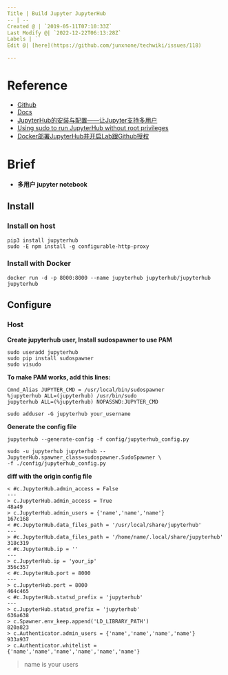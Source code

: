 ```yaml
---
Title | Build Jupyter JupyterHub
-- | --
Created @ | `2019-05-11T07:10:33Z`
Last Modify @| `2022-12-22T06:13:28Z`
Labels | ``
Edit @| [here](https://github.com/junxnone/techwiki/issues/118)

---
```

# Reference
- [Github](https://github.com/jupyterhub/jupyterhub)
- [Docs](https://jupyterhub.readthedocs.io/en/stable/)
- [JupyterHub的安装与配置——让Jupyter支持多用户](https://www.cnblogs.com/crxis/p/9078278.html)
- [Using sudo to run JupyterHub without root privileges](https://github.com/jupyterhub/jupyterhub/wiki/Using-sudo-to-run-JupyterHub-without-root-privileges)
- [Docker部署JupyterHub并开启Lab跟Github授权](http://blog.minws.com/dockerbu-shu-jupyterhubbing-kai-qi-labgen-githubshou-quan/)

# Brief
- **多用户 jupyter notebook**


## Install
### Install on host
```
pip3 install jupyterhub
sudo -E npm install -g configurable-http-proxy
```
### Install with Docker
```
docker run -d -p 8000:8000 --name jupyterhub jupyterhub/jupyterhub jupyterhub
```

## Configure

### Host
**Create jupyterhub user, Install sudospawner to use PAM**
```
sudo useradd jupyterhub
sudo pip install sudospawner
sudo visudo
```
**To make PAM works, add this lines:**
```
Cmnd_Alias JUPYTER_CMD = /usr/local/bin/sudospawner
%jupyterhub ALL=(jupyterhub) /usr/bin/sudo
jupyterhub ALL=(%jupyterhub) NOPASSWD:JUPYTER_CMD
```
```
sudo adduser -G jupyterhub your_username
```
**Generate the config file**
```
jupyterhub --generate-config -f config/jupyterhub_config.py
```
```
sudo -u jupyterhub jupyterhub --JupyterHub.spawner_class=sudospawner.SudoSpawner \
-f ./config/jupyterhub_config.py
```
**diff with the origin config file**
```
< #c.JupyterHub.admin_access = False
---
> c.JupyterHub.admin_access = True
48a49
> c.JupyterHub.admin_users = {'name','name','name'}
167c168
< #c.JupyterHub.data_files_path = '/usr/local/share/jupyterhub'
---
> #c.JupyterHub.data_files_path = '/home/name/.local/share/jupyterhub'
318c319
< #c.JupyterHub.ip = ''
---
> c.JupyterHub.ip = 'your_ip'
356c357
< #c.JupyterHub.port = 8000
---
> c.JupyterHub.port = 8000
464c465
< #c.JupyterHub.statsd_prefix = 'jupyterhub'
---
> c.JupyterHub.statsd_prefix = 'jupyterhub'
636a638
> c.Spawner.env_keep.append('LD_LIBRARY_PATH')
820a823
> c.Authenticator.admin_users = {'name','name','name','name'}
933a937
> c.Authenticator.whitelist = {'name','name','name','name','name','name'}
```
> name is your users
